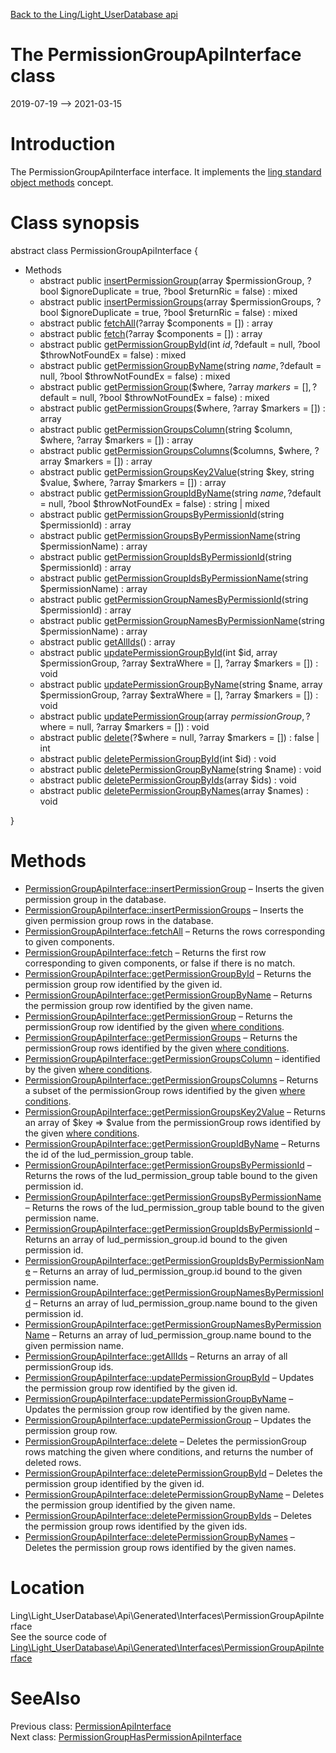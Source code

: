 [Back to the Ling/Light_UserDatabase api](https://github.com/lingtalfi/Light_UserDatabase/blob/master/doc/api/Ling/Light_UserDatabase.md)



The PermissionGroupApiInterface class
================
2019-07-19 --> 2021-03-15






Introduction
============

The PermissionGroupApiInterface interface.
It implements the [ling standard object methods](https://github.com/lingtalfi/Light_BreezeGenerator/blob/master/doc/pages/ling-standard-object-methods.md) concept.



Class synopsis
==============


abstract class <span class="pl-k">PermissionGroupApiInterface</span>  {

- Methods
    - abstract public [insertPermissionGroup](https://github.com/lingtalfi/Light_UserDatabase/blob/master/doc/api/Ling/Light_UserDatabase/Api/Generated/Interfaces/PermissionGroupApiInterface/insertPermissionGroup.md)(array $permissionGroup, ?bool $ignoreDuplicate = true, ?bool $returnRic = false) : mixed
    - abstract public [insertPermissionGroups](https://github.com/lingtalfi/Light_UserDatabase/blob/master/doc/api/Ling/Light_UserDatabase/Api/Generated/Interfaces/PermissionGroupApiInterface/insertPermissionGroups.md)(array $permissionGroups, ?bool $ignoreDuplicate = true, ?bool $returnRic = false) : mixed
    - abstract public [fetchAll](https://github.com/lingtalfi/Light_UserDatabase/blob/master/doc/api/Ling/Light_UserDatabase/Api/Generated/Interfaces/PermissionGroupApiInterface/fetchAll.md)(?array $components = []) : array
    - abstract public [fetch](https://github.com/lingtalfi/Light_UserDatabase/blob/master/doc/api/Ling/Light_UserDatabase/Api/Generated/Interfaces/PermissionGroupApiInterface/fetch.md)(?array $components = []) : array
    - abstract public [getPermissionGroupById](https://github.com/lingtalfi/Light_UserDatabase/blob/master/doc/api/Ling/Light_UserDatabase/Api/Generated/Interfaces/PermissionGroupApiInterface/getPermissionGroupById.md)(int $id, ?$default = null, ?bool $throwNotFoundEx = false) : mixed
    - abstract public [getPermissionGroupByName](https://github.com/lingtalfi/Light_UserDatabase/blob/master/doc/api/Ling/Light_UserDatabase/Api/Generated/Interfaces/PermissionGroupApiInterface/getPermissionGroupByName.md)(string $name, ?$default = null, ?bool $throwNotFoundEx = false) : mixed
    - abstract public [getPermissionGroup](https://github.com/lingtalfi/Light_UserDatabase/blob/master/doc/api/Ling/Light_UserDatabase/Api/Generated/Interfaces/PermissionGroupApiInterface/getPermissionGroup.md)($where, ?array $markers = [], ?$default = null, ?bool $throwNotFoundEx = false) : mixed
    - abstract public [getPermissionGroups](https://github.com/lingtalfi/Light_UserDatabase/blob/master/doc/api/Ling/Light_UserDatabase/Api/Generated/Interfaces/PermissionGroupApiInterface/getPermissionGroups.md)($where, ?array $markers = []) : array
    - abstract public [getPermissionGroupsColumn](https://github.com/lingtalfi/Light_UserDatabase/blob/master/doc/api/Ling/Light_UserDatabase/Api/Generated/Interfaces/PermissionGroupApiInterface/getPermissionGroupsColumn.md)(string $column, $where, ?array $markers = []) : array
    - abstract public [getPermissionGroupsColumns](https://github.com/lingtalfi/Light_UserDatabase/blob/master/doc/api/Ling/Light_UserDatabase/Api/Generated/Interfaces/PermissionGroupApiInterface/getPermissionGroupsColumns.md)($columns, $where, ?array $markers = []) : array
    - abstract public [getPermissionGroupsKey2Value](https://github.com/lingtalfi/Light_UserDatabase/blob/master/doc/api/Ling/Light_UserDatabase/Api/Generated/Interfaces/PermissionGroupApiInterface/getPermissionGroupsKey2Value.md)(string $key, string $value, $where, ?array $markers = []) : array
    - abstract public [getPermissionGroupIdByName](https://github.com/lingtalfi/Light_UserDatabase/blob/master/doc/api/Ling/Light_UserDatabase/Api/Generated/Interfaces/PermissionGroupApiInterface/getPermissionGroupIdByName.md)(string $name, ?$default = null, ?bool $throwNotFoundEx = false) : string | mixed
    - abstract public [getPermissionGroupsByPermissionId](https://github.com/lingtalfi/Light_UserDatabase/blob/master/doc/api/Ling/Light_UserDatabase/Api/Generated/Interfaces/PermissionGroupApiInterface/getPermissionGroupsByPermissionId.md)(string $permissionId) : array
    - abstract public [getPermissionGroupsByPermissionName](https://github.com/lingtalfi/Light_UserDatabase/blob/master/doc/api/Ling/Light_UserDatabase/Api/Generated/Interfaces/PermissionGroupApiInterface/getPermissionGroupsByPermissionName.md)(string $permissionName) : array
    - abstract public [getPermissionGroupIdsByPermissionId](https://github.com/lingtalfi/Light_UserDatabase/blob/master/doc/api/Ling/Light_UserDatabase/Api/Generated/Interfaces/PermissionGroupApiInterface/getPermissionGroupIdsByPermissionId.md)(string $permissionId) : array
    - abstract public [getPermissionGroupIdsByPermissionName](https://github.com/lingtalfi/Light_UserDatabase/blob/master/doc/api/Ling/Light_UserDatabase/Api/Generated/Interfaces/PermissionGroupApiInterface/getPermissionGroupIdsByPermissionName.md)(string $permissionName) : array
    - abstract public [getPermissionGroupNamesByPermissionId](https://github.com/lingtalfi/Light_UserDatabase/blob/master/doc/api/Ling/Light_UserDatabase/Api/Generated/Interfaces/PermissionGroupApiInterface/getPermissionGroupNamesByPermissionId.md)(string $permissionId) : array
    - abstract public [getPermissionGroupNamesByPermissionName](https://github.com/lingtalfi/Light_UserDatabase/blob/master/doc/api/Ling/Light_UserDatabase/Api/Generated/Interfaces/PermissionGroupApiInterface/getPermissionGroupNamesByPermissionName.md)(string $permissionName) : array
    - abstract public [getAllIds](https://github.com/lingtalfi/Light_UserDatabase/blob/master/doc/api/Ling/Light_UserDatabase/Api/Generated/Interfaces/PermissionGroupApiInterface/getAllIds.md)() : array
    - abstract public [updatePermissionGroupById](https://github.com/lingtalfi/Light_UserDatabase/blob/master/doc/api/Ling/Light_UserDatabase/Api/Generated/Interfaces/PermissionGroupApiInterface/updatePermissionGroupById.md)(int $id, array $permissionGroup, ?array $extraWhere = [], ?array $markers = []) : void
    - abstract public [updatePermissionGroupByName](https://github.com/lingtalfi/Light_UserDatabase/blob/master/doc/api/Ling/Light_UserDatabase/Api/Generated/Interfaces/PermissionGroupApiInterface/updatePermissionGroupByName.md)(string $name, array $permissionGroup, ?array $extraWhere = [], ?array $markers = []) : void
    - abstract public [updatePermissionGroup](https://github.com/lingtalfi/Light_UserDatabase/blob/master/doc/api/Ling/Light_UserDatabase/Api/Generated/Interfaces/PermissionGroupApiInterface/updatePermissionGroup.md)(array $permissionGroup, ?$where = null, ?array $markers = []) : void
    - abstract public [delete](https://github.com/lingtalfi/Light_UserDatabase/blob/master/doc/api/Ling/Light_UserDatabase/Api/Generated/Interfaces/PermissionGroupApiInterface/delete.md)(?$where = null, ?array $markers = []) : false | int
    - abstract public [deletePermissionGroupById](https://github.com/lingtalfi/Light_UserDatabase/blob/master/doc/api/Ling/Light_UserDatabase/Api/Generated/Interfaces/PermissionGroupApiInterface/deletePermissionGroupById.md)(int $id) : void
    - abstract public [deletePermissionGroupByName](https://github.com/lingtalfi/Light_UserDatabase/blob/master/doc/api/Ling/Light_UserDatabase/Api/Generated/Interfaces/PermissionGroupApiInterface/deletePermissionGroupByName.md)(string $name) : void
    - abstract public [deletePermissionGroupByIds](https://github.com/lingtalfi/Light_UserDatabase/blob/master/doc/api/Ling/Light_UserDatabase/Api/Generated/Interfaces/PermissionGroupApiInterface/deletePermissionGroupByIds.md)(array $ids) : void
    - abstract public [deletePermissionGroupByNames](https://github.com/lingtalfi/Light_UserDatabase/blob/master/doc/api/Ling/Light_UserDatabase/Api/Generated/Interfaces/PermissionGroupApiInterface/deletePermissionGroupByNames.md)(array $names) : void

}






Methods
==============

- [PermissionGroupApiInterface::insertPermissionGroup](https://github.com/lingtalfi/Light_UserDatabase/blob/master/doc/api/Ling/Light_UserDatabase/Api/Generated/Interfaces/PermissionGroupApiInterface/insertPermissionGroup.md) &ndash; Inserts the given permission group in the database.
- [PermissionGroupApiInterface::insertPermissionGroups](https://github.com/lingtalfi/Light_UserDatabase/blob/master/doc/api/Ling/Light_UserDatabase/Api/Generated/Interfaces/PermissionGroupApiInterface/insertPermissionGroups.md) &ndash; Inserts the given permission group rows in the database.
- [PermissionGroupApiInterface::fetchAll](https://github.com/lingtalfi/Light_UserDatabase/blob/master/doc/api/Ling/Light_UserDatabase/Api/Generated/Interfaces/PermissionGroupApiInterface/fetchAll.md) &ndash; Returns the rows corresponding to given components.
- [PermissionGroupApiInterface::fetch](https://github.com/lingtalfi/Light_UserDatabase/blob/master/doc/api/Ling/Light_UserDatabase/Api/Generated/Interfaces/PermissionGroupApiInterface/fetch.md) &ndash; Returns the first row corresponding to given components, or false if there is no match.
- [PermissionGroupApiInterface::getPermissionGroupById](https://github.com/lingtalfi/Light_UserDatabase/blob/master/doc/api/Ling/Light_UserDatabase/Api/Generated/Interfaces/PermissionGroupApiInterface/getPermissionGroupById.md) &ndash; Returns the permission group row identified by the given id.
- [PermissionGroupApiInterface::getPermissionGroupByName](https://github.com/lingtalfi/Light_UserDatabase/blob/master/doc/api/Ling/Light_UserDatabase/Api/Generated/Interfaces/PermissionGroupApiInterface/getPermissionGroupByName.md) &ndash; Returns the permission group row identified by the given name.
- [PermissionGroupApiInterface::getPermissionGroup](https://github.com/lingtalfi/Light_UserDatabase/blob/master/doc/api/Ling/Light_UserDatabase/Api/Generated/Interfaces/PermissionGroupApiInterface/getPermissionGroup.md) &ndash; Returns the permissionGroup row identified by the given [where conditions](https://github.com/lingtalfi/SimplePdoWrapper#the-where-conditions).
- [PermissionGroupApiInterface::getPermissionGroups](https://github.com/lingtalfi/Light_UserDatabase/blob/master/doc/api/Ling/Light_UserDatabase/Api/Generated/Interfaces/PermissionGroupApiInterface/getPermissionGroups.md) &ndash; Returns the permissionGroup rows identified by the given [where conditions](https://github.com/lingtalfi/SimplePdoWrapper#the-where-conditions).
- [PermissionGroupApiInterface::getPermissionGroupsColumn](https://github.com/lingtalfi/Light_UserDatabase/blob/master/doc/api/Ling/Light_UserDatabase/Api/Generated/Interfaces/PermissionGroupApiInterface/getPermissionGroupsColumn.md) &ndash; identified by the given [where conditions](https://github.com/lingtalfi/SimplePdoWrapper#the-where-conditions).
- [PermissionGroupApiInterface::getPermissionGroupsColumns](https://github.com/lingtalfi/Light_UserDatabase/blob/master/doc/api/Ling/Light_UserDatabase/Api/Generated/Interfaces/PermissionGroupApiInterface/getPermissionGroupsColumns.md) &ndash; Returns a subset of the permissionGroup rows identified by the given [where conditions](https://github.com/lingtalfi/SimplePdoWrapper#the-where-conditions).
- [PermissionGroupApiInterface::getPermissionGroupsKey2Value](https://github.com/lingtalfi/Light_UserDatabase/blob/master/doc/api/Ling/Light_UserDatabase/Api/Generated/Interfaces/PermissionGroupApiInterface/getPermissionGroupsKey2Value.md) &ndash; Returns an array of $key => $value from the permissionGroup rows identified by the given [where conditions](https://github.com/lingtalfi/SimplePdoWrapper#the-where-conditions).
- [PermissionGroupApiInterface::getPermissionGroupIdByName](https://github.com/lingtalfi/Light_UserDatabase/blob/master/doc/api/Ling/Light_UserDatabase/Api/Generated/Interfaces/PermissionGroupApiInterface/getPermissionGroupIdByName.md) &ndash; Returns the id of the lud_permission_group table.
- [PermissionGroupApiInterface::getPermissionGroupsByPermissionId](https://github.com/lingtalfi/Light_UserDatabase/blob/master/doc/api/Ling/Light_UserDatabase/Api/Generated/Interfaces/PermissionGroupApiInterface/getPermissionGroupsByPermissionId.md) &ndash; Returns the rows of the lud_permission_group table bound to the given permission id.
- [PermissionGroupApiInterface::getPermissionGroupsByPermissionName](https://github.com/lingtalfi/Light_UserDatabase/blob/master/doc/api/Ling/Light_UserDatabase/Api/Generated/Interfaces/PermissionGroupApiInterface/getPermissionGroupsByPermissionName.md) &ndash; Returns the rows of the lud_permission_group table bound to the given permission name.
- [PermissionGroupApiInterface::getPermissionGroupIdsByPermissionId](https://github.com/lingtalfi/Light_UserDatabase/blob/master/doc/api/Ling/Light_UserDatabase/Api/Generated/Interfaces/PermissionGroupApiInterface/getPermissionGroupIdsByPermissionId.md) &ndash; Returns an array of lud_permission_group.id bound to the given permission id.
- [PermissionGroupApiInterface::getPermissionGroupIdsByPermissionName](https://github.com/lingtalfi/Light_UserDatabase/blob/master/doc/api/Ling/Light_UserDatabase/Api/Generated/Interfaces/PermissionGroupApiInterface/getPermissionGroupIdsByPermissionName.md) &ndash; Returns an array of lud_permission_group.id bound to the given permission name.
- [PermissionGroupApiInterface::getPermissionGroupNamesByPermissionId](https://github.com/lingtalfi/Light_UserDatabase/blob/master/doc/api/Ling/Light_UserDatabase/Api/Generated/Interfaces/PermissionGroupApiInterface/getPermissionGroupNamesByPermissionId.md) &ndash; Returns an array of lud_permission_group.name bound to the given permission id.
- [PermissionGroupApiInterface::getPermissionGroupNamesByPermissionName](https://github.com/lingtalfi/Light_UserDatabase/blob/master/doc/api/Ling/Light_UserDatabase/Api/Generated/Interfaces/PermissionGroupApiInterface/getPermissionGroupNamesByPermissionName.md) &ndash; Returns an array of lud_permission_group.name bound to the given permission name.
- [PermissionGroupApiInterface::getAllIds](https://github.com/lingtalfi/Light_UserDatabase/blob/master/doc/api/Ling/Light_UserDatabase/Api/Generated/Interfaces/PermissionGroupApiInterface/getAllIds.md) &ndash; Returns an array of all permissionGroup ids.
- [PermissionGroupApiInterface::updatePermissionGroupById](https://github.com/lingtalfi/Light_UserDatabase/blob/master/doc/api/Ling/Light_UserDatabase/Api/Generated/Interfaces/PermissionGroupApiInterface/updatePermissionGroupById.md) &ndash; Updates the permission group row identified by the given id.
- [PermissionGroupApiInterface::updatePermissionGroupByName](https://github.com/lingtalfi/Light_UserDatabase/blob/master/doc/api/Ling/Light_UserDatabase/Api/Generated/Interfaces/PermissionGroupApiInterface/updatePermissionGroupByName.md) &ndash; Updates the permission group row identified by the given name.
- [PermissionGroupApiInterface::updatePermissionGroup](https://github.com/lingtalfi/Light_UserDatabase/blob/master/doc/api/Ling/Light_UserDatabase/Api/Generated/Interfaces/PermissionGroupApiInterface/updatePermissionGroup.md) &ndash; Updates the permission group row.
- [PermissionGroupApiInterface::delete](https://github.com/lingtalfi/Light_UserDatabase/blob/master/doc/api/Ling/Light_UserDatabase/Api/Generated/Interfaces/PermissionGroupApiInterface/delete.md) &ndash; Deletes the permissionGroup rows matching the given where conditions, and returns the number of deleted rows.
- [PermissionGroupApiInterface::deletePermissionGroupById](https://github.com/lingtalfi/Light_UserDatabase/blob/master/doc/api/Ling/Light_UserDatabase/Api/Generated/Interfaces/PermissionGroupApiInterface/deletePermissionGroupById.md) &ndash; Deletes the permission group identified by the given id.
- [PermissionGroupApiInterface::deletePermissionGroupByName](https://github.com/lingtalfi/Light_UserDatabase/blob/master/doc/api/Ling/Light_UserDatabase/Api/Generated/Interfaces/PermissionGroupApiInterface/deletePermissionGroupByName.md) &ndash; Deletes the permission group identified by the given name.
- [PermissionGroupApiInterface::deletePermissionGroupByIds](https://github.com/lingtalfi/Light_UserDatabase/blob/master/doc/api/Ling/Light_UserDatabase/Api/Generated/Interfaces/PermissionGroupApiInterface/deletePermissionGroupByIds.md) &ndash; Deletes the permission group rows identified by the given ids.
- [PermissionGroupApiInterface::deletePermissionGroupByNames](https://github.com/lingtalfi/Light_UserDatabase/blob/master/doc/api/Ling/Light_UserDatabase/Api/Generated/Interfaces/PermissionGroupApiInterface/deletePermissionGroupByNames.md) &ndash; Deletes the permission group rows identified by the given names.





Location
=============
Ling\Light_UserDatabase\Api\Generated\Interfaces\PermissionGroupApiInterface<br>
See the source code of [Ling\Light_UserDatabase\Api\Generated\Interfaces\PermissionGroupApiInterface](https://github.com/lingtalfi/Light_UserDatabase/blob/master/Api/Generated/Interfaces/PermissionGroupApiInterface.php)



SeeAlso
==============
Previous class: [PermissionApiInterface](https://github.com/lingtalfi/Light_UserDatabase/blob/master/doc/api/Ling/Light_UserDatabase/Api/Generated/Interfaces/PermissionApiInterface.md)<br>Next class: [PermissionGroupHasPermissionApiInterface](https://github.com/lingtalfi/Light_UserDatabase/blob/master/doc/api/Ling/Light_UserDatabase/Api/Generated/Interfaces/PermissionGroupHasPermissionApiInterface.md)<br>
